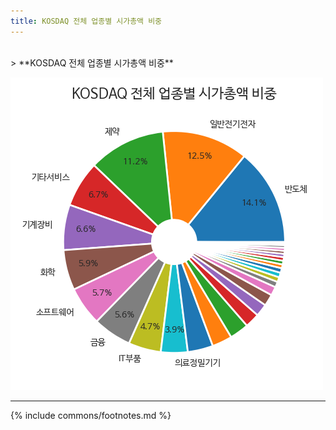 ```yaml
---
title: KOSDAQ 전체 업종별 시가총액 비중
---
```

<br>
> **KOSDAQ 전체 업종별 시가총액 비중<a id="pie"></a>**

![294090](images/kosdaq_all_all_업종.png)

---
{% include commons/footnotes.md %}